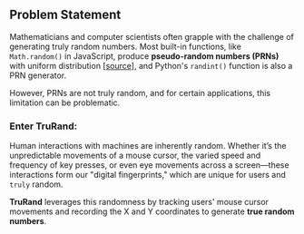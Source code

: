 ## Problem Statement

Mathematicians and computer scientists often grapple with the challenge of generating truly random numbers. Most built-in functions, like `Math.random()` in JavaScript, produce **pseudo-random numbers (PRNs)** with uniform distribution [[source](https://developer.mozilla.org/en-US/docs/Web/JavaScript/Reference/Global_Objects/Math/random)], and Python's `randint()` function is also a PRN generator.

However, PRNs are not truly random, and for certain applications, this limitation can be problematic.

### Enter **TruRand**:  
Human interactions with machines are inherently random. Whether it’s the unpredictable movements of a mouse cursor, the varied speed and frequency of key presses, or even eye movements across a screen—these interactions form our "digital fingerprints," which are unique for users and `truly` random.

**TruRand** leverages this randomness by tracking users' mouse cursor movements and recording the X and Y coordinates to generate **true random numbers**.
